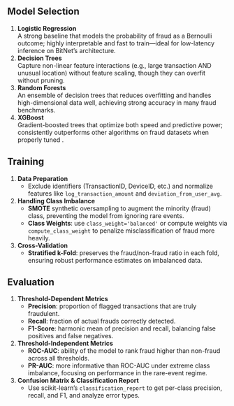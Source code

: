 ## Model Selection  
1. **Logistic Regression**  
   A strong baseline that models the probability of fraud as a Bernoulli outcome; highly interpretable and fast to train—ideal for low-latency inference on BitNet’s architecture.  
2. **Decision Trees**  
   Capture non-linear feature interactions (e.g., large transaction AND unusual location) without feature scaling, though they can overfit without pruning.  
3. **Random Forests**  
   An ensemble of decision trees that reduces overfitting and handles high-dimensional data well, achieving strong accuracy in many fraud benchmarks.  
4. **XGBoost**  
   Gradient-boosted trees that optimize both speed and predictive power; consistently outperforms other algorithms on fraud datasets when properly tuned .

## Training  
1. **Data Preparation**  
   - Exclude identifiers (TransactionID, DeviceID, etc.) and normalize features like `log_transaction_amount` and `deviation_from_user_avg`.  
2. **Handling Class Imbalance**  
   - **SMOTE** synthetic oversampling to augment the minority (fraud) class, preventing the model from ignoring rare events.  
   - **Class Weights**: use `class_weight='balanced'` or compute weights via `compute_class_weight` to penalize misclassification of fraud more heavily.  
3. **Cross-Validation**  
   - **Stratified k-Fold**: preserves the fraud/non-fraud ratio in each fold, ensuring robust performance estimates on imbalanced data.

## Evaluation  
1. **Threshold-Dependent Metrics**  
   - **Precision**: proportion of flagged transactions that are truly fraudulent.  
   - **Recall**: fraction of actual frauds correctly detected.  
   - **F1-Score**: harmonic mean of precision and recall, balancing false positives and false negatives.  
2. **Threshold-Independent Metrics**  
   - **ROC-AUC**: ability of the model to rank fraud higher than non-fraud across all thresholds.  
   - **PR-AUC**: more informative than ROC-AUC under extreme class imbalance, focusing on performance in the rare-event regime.  
3. **Confusion Matrix & Classification Report**  
   - Use scikit-learn’s `classification_report` to get per-class precision, recall, and F1, and analyze error types.  
